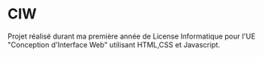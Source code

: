 # CIW
Projet réalisé durant ma première année de License Informatique pour l'UE "Conception d'Interface Web" utilisant HTML,CSS et Javascript.
